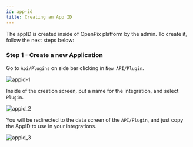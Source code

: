 ```yaml
---
id: app-id
title: Creating an App ID
---
```


The appID is created inside of OpenPix platform by the admin. To create it, follow the next steps below:

### Step 1 - Create a new Application

Go to `Api/Plugins` on side bar clicking in `New API/Plugin`.

![appid-1](/img/appId-1.png)

Inside of the creation screen, put a name for the integration, and select `Plugin`.

![appid_2](/img/appId-2.png)

You will be redirected to the data screen of the `API/Plugin`, and just copy the AppID to use in your integrations.

![appid_3](/img/appId-3.png)
